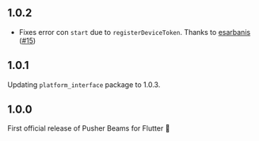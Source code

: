 ## 1.0.2
- Fixes error con `start` due to `registerDeviceToken`. Thanks to [esarbanis](https://github.com/esarbanis) ([#15](https://github.com/pusher/flutter_pusher_beams/pull/15))

## 1.0.1
Updating `platform_interface` package to 1.0.3.

## 1.0.0

First official release of Pusher Beams for Flutter 🎉